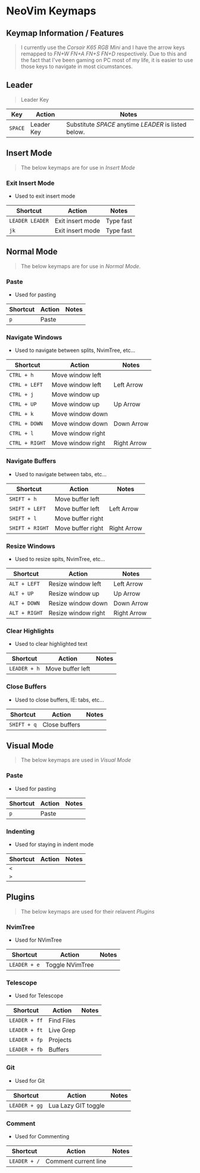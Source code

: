 # NeoVim Keymaps

## Keymap Information / Features
> I currently use the *Corsair K65 RGB Mini* and I have the arrow keys remapped to *FN+W* *FN+A* *FN+S* *FN+D* respectively. Due to this and the fact that I've been gaming on PC most of my life, it is easier to use those keys to navigate in most cicumstances. 

## Leader
> Leader Key

|Key            |Action                 |Notes          |
|--------       |--------               |--------       |
|`SPACE`        | Leader Key            | Substitute *SPACE* anytime *LEADER* is listed below.|

## Insert Mode
> The below keymaps are for use in *Insert Mode*

### Exit Insert Mode
- Used to exit insert mode

| Shortcut      | Action                | Notes         |
| --------      | --------              | --------      |
|`LEADER LEADER`| Exit insert mode      | Type fast     |
|`jk`           | Exit insert mode      | Type fast     |

## Normal Mode
> The below keymaps are for use in *Normal Mode*.

### Paste
- Used for pasting

| Shortcut      | Action                | Notes         |
| --------      | --------              | --------      |
|`p`            | Paste                 |               |

### Navigate Windows
- Used to navigate between splits, NvimTree, etc...

| Shortcut      | Action                | Notes         |
| --------      | --------              | --------      |
|`CTRL + h`     | Move window left      |               |
|`CTRL + LEFT`  | Move window left      | Left Arrow    |
|`CTRL + j`     | Move window up        |               |
|`CTRL + UP`    | Move window up        | Up Arrow      |
|`CTRL + k`     | Move window down      |               |
|`CTRL + DOWN`  | Move window down      | Down Arrow    |
|`CTRL + l`     | Move window right     |               |
|`CTRL + RIGHT` | Move window right     | Right Arrow   |

### Navigate Buffers
- Used to navigate between tabs, etc...

| Shortcut      | Action                | Notes         |
| --------      | --------              | --------      |
|`SHIFT + h`    | Move buffer left      |               |
|`SHIFT + LEFT` | Move buffer left      | Left Arrow    |
|`SHIFT + l`    | Move buffer right     |               |
|`SHIFT + RIGHT`| Move buffer right     | Right Arrow   |

### Resize Windows
- Used to resize spits, NvimTree, etc...

| Shortcut      | Action                | Notes         |
| --------      | --------              | --------      |
|`ALT + LEFT`   | Resize window left    | Left Arrow    |
|`ALT + UP`     | Resize window up      | Up Arrow      |
|`ALT + DOWN`   | Resize window down    | Down Arrow    |
|`ALT + RIGHT`  | Resize window right   | Right Arrow   |

### Clear Highlights
- Used to clear highlighted text

| Shortcut      | Action                | Notes         |
| --------      | --------              | --------      |
|`LEADER + h`    | Move buffer left     |               |

### Close Buffers
- Used to close buffers, IE: tabs, etc...

| Shortcut      | Action                | Notes         |
| --------      | --------              | --------      |
|`SHIFT + q`    | Close buffers         |               |

## Visual Mode
> The below keymaps are used in *Visual Mode*

### Paste
- Used for pasting

| Shortcut      | Action                | Notes         |
| --------      | --------              | --------      |
|`p`            | Paste                 |               |

### Indenting
- Used for staying in indent mode

| Shortcut      | Action                | Notes         |
| --------      | --------              | --------      |
|`<`            |                       |               |
|`>`            |                       |               |

## Plugins
> The below keymaps are used for their relavent *Plugins*

### NvimTree
-  Used for NVimTree

| Shortcut      | Action                | Notes         |
| --------      | --------              | --------      |
|`LEADER + e`   | Toggle NVimTree       |               |

### Telescope
- Used for Telescope

| Shortcut      | Action                | Notes         |
| --------      | --------              | --------      |
|`LEADER + ff`  | Find Files            |               |
|`LEADER + ft`  | Live Grep             |               |
|`LEADER + fp`  | Projects              |               |
|`LEADER + fb`  | Buffers               |               |

### Git
- Used for Git

| Shortcut      | Action                | Notes         |
| --------      | --------              | --------      |
|`LEADER + gg`  | Lua Lazy GIT toggle   |               |

### Comment
- Used for Commenting

| Shortcut      | Action                | Notes         |
| --------      | --------              | --------      |
|`LEADER + /`   | Comment current line  |               |









